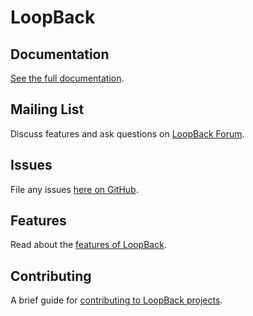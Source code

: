# LoopBack

## Documentation

[See the full documentation](http://docs.strongloop.com/display/DOC/LoopBack).

## Mailing List

Discuss features and ask questions on [LoopBack Forum](https://groups.google.com/forum/#!forum/loopbackjs).

## Issues

File any issues [here on GitHub](https://github.com/strongloop/loopback/issues).

## Features

Read about the [features of LoopBack](https://github.com/strongloop/loopback/wiki/Features).

## Contributing

A brief guide for [contributing to LoopBack projects](https://github.com/strongloop/loopback/wiki/How-To-Contribute).

